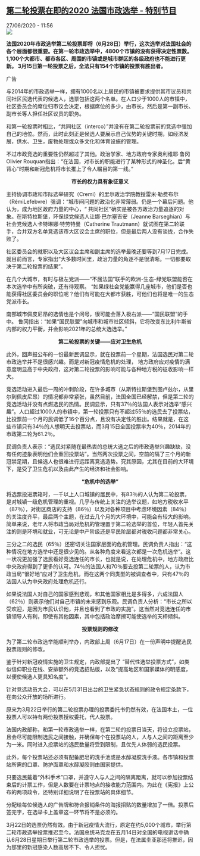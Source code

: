 <!--1593255312000-->
[第二轮投票在即的2020 法国市政选举 - 特别节目](http://www.rfi.fr//cn/%E6%B3%95%E5%9B%BD/20200627-%E7%AC%AC%E4%BA%8C%E8%BD%AE%E6%8A%95%E7%A5%A8%E5%9C%A8%E5%8D%B3%E7%9A%842020-%E6%B3%95%E5%9B%BD%E5%B8%82%E6%94%BF%E9%80%89%E4%B8%BE)
------

<div>27/06/2020 - 11:56</div><img src="https://s.rfi.fr/media/display/76a15de6-14a8-11ea-93d2-005056bf7c53/w:310/p:16x9/france%20elections%20230315.jpg"><p><strong>法国2020年市政选举第二轮投票即将（6月28日）举行，这次选举对法国社会的各个层面都很重要。在第一轮市政选举中，4800个市镇的没有获得决定性票数。1,100个大都市、都市各区、周围的市镇或是城市群区的各级政府也不能进行更新。 3月15日第一轮投票之后，全法只有154个市镇的投票有胜出者。</strong></p><div class="t-content__body u-clearfix"><div class="m-interstitial"><div class="m-interstitial__ad"><divclass="m-block-ad "data-tms-ad-type="box"data-tms-ad-status="idle"data-tms-ad-pos="1"><div class="m-block-ad__label">广告</div><div class="m-block-ad__content"></div></div></div></div><p>与2014年的市政选举一样，拥有1000名以上居民的市镇被要求提供其市议员和共同社区民选代表的候选人，选票包括这两个名单。在人口少于1000人的市镇中，社区委员会的席位归市议会决定，根据席位的多少，由市长，然后是第一副市长、副市长等人担任社区议员的职务。</p><p>和第一轮投票时相比，“共同社区（interco）”并没有在第二轮投票前的竞选中强加自己的地位。然而，此时此刻正是候选人要展示自己优势的关键时期，如经济发展，供水、卫生，废物处理或众多文化和体育设施的管理。</p><p>不过市政竞选的重要性仍然超过了其他。政治学家、地方政府专家奥利维耶·鲁冈Olivier Rouquan指出：“在法国，对市长的职能进行了某种形式的神圣化。后“黄背心”时期和新冠危机将市长推上了令人瞩目的第一线。”</p><p style="text-align:center"><strong>市长的权力具有象征意义</strong></p><p>主持协调市政和市际选举研究（Cremi）的里尔政治学院教授雷米·勒费布尔（RémiLefebvre）强调：“城市间问题的政治化非常薄弱。仍是一个幕后问题。他认为，成为地区政府力量的中心，“ 共同社区”确实是被各方政治力量追逐的对象。在斯特拉斯堡，环保绿党候选人让娜·巴尔塞吉安（Jeanne Barseghian）与社会党候选人卡特琳娜·特劳特曼（Catherine Trautmann）就试图在第二轮联手，合并双方名单竞选该市大区议会主席的职位，但是最后两人没有谈拢，合作失败了。</p><p>社区委员会的就职以及大区议会主席和副主席的选举最晚还要等到7月17日完成。就目前而言，专家指出“大多数时间里，政治力量的角逐不是很清晰。一切都要取决于第二轮投票的结果”。</p><p>在几个大城市，有时与极左党派——“不屈法国”联手的欧洲-生态-绿党联盟能否在本次选举中有所突破，还有待观察。 “如果绿社会党能赢得几座城市，他们是否也能获得社区委员会的职位呢？他们有可能在大都市获胜，可他们也将是唯一的生态党派市长。</p><p>南部城市佩皮尼昂的选情也是个问号，很可能会落入极右派——“国民联盟”的手中。 鲁冈指出：“如果“国民联盟”向城市和城市社区倾斜，它将改变东比利牛斯省内部的权力平衡，并会影响2021年的总统大选选举。”</p><p style="text-align: center;"><strong>第二轮投票的关键——应对卫生危机</strong></p><p>此外，回声报公布的一份最新民调显示，就在投票前一个星期，法国选民对第二轮市政选举并不是很感兴趣。而是对新冠疫情危机的处理， 地方政府应对疫情的满意度明显高于中央政府，这对第二轮投票的影响可能与各种地方税的征收影响一样大。</p><p>竞选活动进入最后一周的冲刺阶段，在许多城市（从斯特拉斯堡到图卢兹尔，从里尔到佩皮尼昂）的情况都非常紧张，虽然目前，法国全国已经解禁，但是第二轮的竞选活动并没有点燃选民的热情。民调显示，只有37％的法国人表示对选举“感兴趣”。人口超过1000人的市镇中，第一轮投票只有不超过55％的选民去了投票站，比投票前一个月的民调低了16个百分点，且没有决定性的胜出。结果就是，在这些市镇只有34％的人想明天去投票站，而3月15日全国投票率为40％，2014年的市政第二轮为61.2％。</p><p>民调负责人表示：“选民对紧随在最热衷的总统大选之后的市政选举兴趣缺缺，没有任何迹象表明他们会重回投票站”。当然两次投票之间，空前的隔了三个月的新冠禁足期，且候选人也很难进行远距离竞选造势。究其原因，尤其在目前的大环境下，是受了卫生危机以及由此产生的经济和社会影响。</p><p style="text-align: center;"><strong>“危机中的选举”</strong></p><p>将选票投进票箱时，一千以上人口城镇的居民中，有83％的人认为第二轮投票，是对城镇一级危机管理的重视。几乎与传统上关注的选举议题，如地方税收水平（87％），对街区商店的支持（86％）以及对各种项目中考虑环境因素（84％）的关注度齐平，最后两个主题，在过去几个月的大环境中，可能会有较大的影响。简单来说，老年人将市政当局对危机的管理置于第二轮选举的首位，年轻人首先关注的则是环境和就业，可无论是中产阶级还是平民阶层都对税收问题都非常关心。</p><p>三分之二的选民（65％）还密切关注国家层面的危机管理。民调负责人指出：“这种情况在地方选举中还是很少见的。从各种角度来看这次都是一次危机选举”。这一状况更加强了选民看好竞选连任的市长，也就是说，在处理危机中，地方政府比中央政府得到了更多的认可。74％的法国人和70％要去投第二轮票的人，认为市政当局“很好地”应对了卫生危机，而在这两个同类型的被调查者中，只有47％的法国人认为中央政府处理危机还行。</p><p>如果说法国人对自己的国家感到悲观，和其他国家相比是多得多，六成法国人（62％）则表示他们对自己市镇的未来感到乐观。民调负责人分析：“市长之所以受欢迎，是因为市民认识他，并且也看到了市政的实施”。这当然对竞选连任的市镇领导人有利，即使有其他因素，其中包括政治摩擦可能使选举的天枰倾斜。</p><p style="text-align: center;"><strong>投票规则的修改</strong></p><p>为了第二轮市政选举能顺利举办，内政部上周（6月17日）在一份声明中提醒选民投票规则的修改。</p><p>鉴于针对新冠疫情实施的卫生规定，内政部提出了 “替代性选举投票方式”，如类似信仰职业在线、安排额外的竞选招贴版，以及“提高地区和国家媒体的明感度，以便使候选人更具知名度”。</p><p>针对竞选动员大会，可以在5月31日出台的卫生紧急状态规则的政令规定条款下，在向公众开放的场所进行。</p><p>原来为3月22日举行的第二轮投票办理的投票委托书仍然有效，在法国本土，一位投票人可以持有两份投票授权委托，代人投票。</p><p>法国内政部称，和第一轮市政选举一样，在第二轮的投票日当天，将设立投票站，且会尽可能限制选民之间接触，并确保每个在投票站的人，人与人之间的距离至少为一米。同时进入投票站的选民数量将受到限制，且优先人体弱的选民投票。</p><p>此外，每个投票站还必须有配备肥皂的洗手池或是水醇凝胶洗手液。各市镇和投票站所需的口罩、防护面罩和水醇凝胶则由国家提供。</p><p>只要选民戴着“外科手术”口罩，并遵守人与人之间的隔离距离，就可以参加投票结束后的计票工作，但是人数要在计票地点的接收能力范围内。为此在《宪报》上公布的两项政令，还特别详细说明了在投票站的具体细节。</p><p>分配给每位候选人的广告牌和符合报销条件的海报招贴的数量增加了一倍。投票后签完字，在选举卡上盖章这一环节将不是必须的。</p><p>3月22日的选票仍然有效。由于新冠疫情大流行，原定在约5,000个城市，举行第二轮市政选举投票推迟至今。法国总统马克龙在五月14日对全国的电视讲话中确认6月28日星期日举行第二轮市政选举的投票。但是，在法属圭亚那还将推迟，因为那里的新冠感染人数高居不下、令人担忧。</p><p> </p><div class="o-self-promo o-self-promo--nl o-self-promo--hidden" data-selfpromo-newsletter></div><div class="o-self-promo o-self-promo--app o-self-promo--hidden" data-selfpromo-app></div></div>
